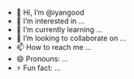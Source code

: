 - 👋 Hi, I’m @iyangood
- 👀 I’m interested in ...
- 🌱 I’m currently learning ...
- 💞️ I’m looking to collaborate on ...
- 📫 How to reach me ...
- 😄 Pronouns: ...
- ⚡ Fun fact: ...

<!---
iyangood/iyangood is a ✨ special ✨ repository because its `README.md` (this file) appears on your GitHub profile.
You can click the Preview link to take a look at your changes.
--->
